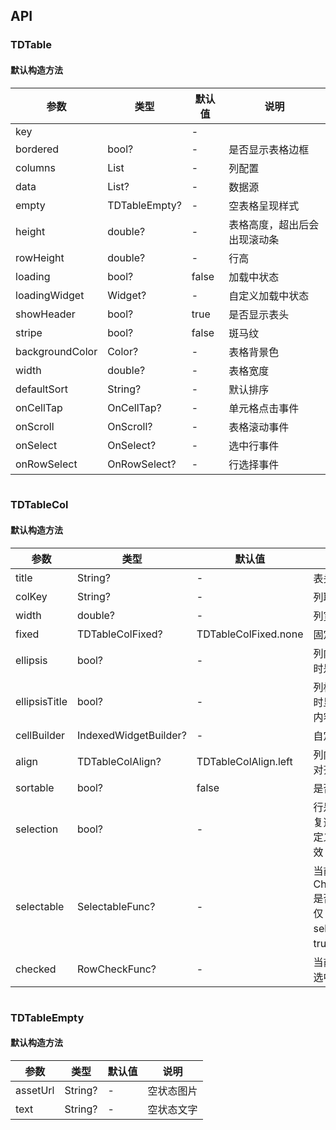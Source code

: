 ## API
### TDTable
#### 默认构造方法

| 参数 | 类型 | 默认值 | 说明 |
| --- | --- | --- | --- |
| key |  | - |  |
| bordered | bool? | - | 是否显示表格边框 |
| columns | List<TDTableCol> | - | 列配置 |
| data | List<dynamic>? | - | 数据源 |
| empty | TDTableEmpty? | - | 空表格呈现样式 |
| height | double? | - | 表格高度，超出后会出现滚动条 |
| rowHeight | double? | - | 行高 |
| loading | bool? | false | 加载中状态 |
| loadingWidget | Widget? | - | 自定义加载中状态 |
| showHeader | bool? | true | 是否显示表头 |
| stripe | bool? | false | 斑马纹 |
| backgroundColor | Color? | - | 表格背景色 |
| width | double? | - | 表格宽度 |
| defaultSort | String? | - | 默认排序 |
| onCellTap | OnCellTap? | - | 单元格点击事件 |
| onScroll | OnScroll? | - | 表格滚动事件 |
| onSelect | OnSelect? | - | 选中行事件 |
| onRowSelect | OnRowSelect? | - | 行选择事件 |

```
```
 ### TDTableCol
#### 默认构造方法

| 参数 | 类型 | 默认值 | 说明 |
| --- | --- | --- | --- |
| title | String? | - | 表头标题 |
| colKey | String? | - | 列取值字段 |
| width | double? | - | 列宽 |
| fixed | TDTableColFixed? | TDTableColFixed.none | 固定列 |
| ellipsis | bool? | - | 列内容超出时是否省略 |
| ellipsisTitle | bool? | - | 列标题超出时显示省略内容 |
| cellBuilder | IndexedWidgetBuilder? | - | 自定义列 |
| align | TDTableColAlign? | TDTableColAlign.left | 列内容横向对齐方式 |
| sortable | bool? | false | 是否可排序 |
| selection | bool? | - | 行是否显示复选框，自定义列时无效 |
| selectable | SelectableFunc? | - | 当前行CheckBox是否可选，仅selection：true有效 |
| checked | RowCheckFunc? | - | 当前行是否选中 |

```
```
 ### TDTableEmpty
#### 默认构造方法

| 参数 | 类型 | 默认值 | 说明 |
| --- | --- | --- | --- |
| assetUrl | String? | - | 空状态图片 |
| text | String? | - | 空状态文字 |
